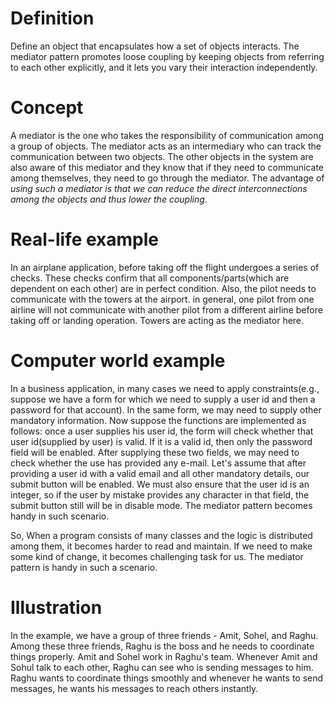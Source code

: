 # Definition
Define an object that encapsulates how a set of objects interacts. The mediator pattern promotes loose coupling by keeping objects from referring to each other explicitly, and it lets you vary their interaction independently.

# Concept
A mediator is the one who takes the responsibility of communication among a group of objects. The mediator acts as an intermediary who can track the communication between two objects. The other objects in the system are also aware of this mediator and they know that if they need to communicate among themselves, they need to go through the mediator. The advantage of *using such a mediator is that we can reduce the direct interconnections among the objects and thus lower the coupling*.

# Real-life example
In an airplane application, before taking off the flight undergoes a series of checks. These checks confirm that all components/parts(which are dependent on each other) are in perfect condition.
Also, the pilot needs to communicate with the towers at the airport. in general, one pilot from one airline will not communicate with another pilot from a different airline before taking off or landing operation. Towers are acting as the mediator here.

# Computer world example
In a business application, in many cases we need to apply constraints(e.g., suppose we have a form for which we need to supply a user id and then a password for that account). In the same form, we may need to supply other mandatory information. Now suppose the functions are implemented as follows: once a user supplies his user id, the form will check whether that user id(supplied by user) is valid. If it is a valid id, then only the password field will be enabled. After supplying these two fields, we may need to check whether the use has provided any e-mail. Let's assume that after providing a user id with a valid email and all other mandatory details, our submit button will be enabled. We must also ensure that the user id is an integer, so if the user by mistake provides any character in that field, the submit button still will be in disable mode. The mediator pattern becomes handy in such scenario.

So, When a program consists of many classes and the logic is distributed among them, it becomes harder to read and maintain. If we need to make some kind of change, it becomes challenging task for us. The mediator pattern is handy in such a scenario.

# Illustration
In the example, we have a group of three friends - Amit, Sohel, and Raghu. Among these three friends, Raghu is the boss and he needs to coordinate things properly. Amit and Sohel work in Raghu's team. Whenever Amit and Sohul talk to each other, Raghu can see who is sending messages to him. Raghu wants to coordinate things smoothly and whenever he wants to send messages, he wants his messages to reach others instantly.
